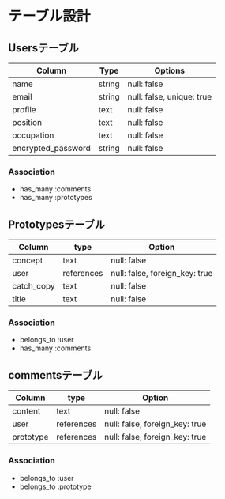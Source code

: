 # テーブル設計

## Usersテーブル

| Column             | Type    | Options                    |
| ------------------ | ------- | -------------------------- |
| name               | string  | null: false                |
| email              | string  | null: false, unique: true  |
| profile            | text    | null: false                |
| position           | text    | null: false                |
| occupation         | text    | null: false                |
| encrypted_password | string  | null: false                |

### Association
- has_many :comments
- has_many :prototypes

## Prototypesテーブル

| Column          | type        | Option                         |
| --------------- | ----------- | -------------------------------|
| concept         | text        | null: false                    |
| user            | references  | null: false, foreign_key: true |
| catch_copy      | text        | null: false                    |
| title           | text        | null: false                    |

### Association
- belongs_to :user
- has_many :comments

## commentsテーブル
| Column          | type        | Option                         |
| --------------- | ----------- | -------------------------------|
| content         | text        | null: false                    |
| user            | references  | null: false, foreign_key: true |
| prototype       | references  | null: false, foreign_key: true |

### Association
- belongs_to :user
- belongs_to :prototype
